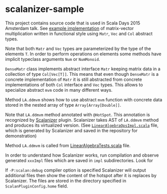 scalanizer-sample
=================

This project contains source code that is used in Scala Days 2015 Amsterdam talk.
See [example implementation](https://github.com/scalan/scalanizer-demo/blob/master/src/main/scala/paradise/linalgebra/LinearAlgebraOps.scala) of matrix-vector multiplication written in functional style using `Matr`, `Vec` and `Col` abstract types.

Note that both `Matr` and `Vec` types are parameterized by the type of the elements `T`.
In order to perform operations on elements some methods have implicit typeclass arguments `Num` or `NumMonoid`.

`DenseMatr` class implements abstract interface `Matr` keeping matrix data in a collection of type `Col[Vec[T]]`. This means that even though `DenseMatr` is a concrete implementation of `Matr` it is still abstracted from concrete implementations of both `Col` interface and `Vec` types. This allows to specialize abstract `mvm` code in many different ways.

Method `LA.ddmvm` shows how to use abstract `mvm` function with concrete data stored in the nested array of type `Array[Array[Double]]`.

Note that `LA.ddmvm` method annotated with `@HotSpot`. This annotation is recognized by [Scalanizer](https://github.com/scalan/scalanizer) plugin.
Scalanizer takes AST of `LA.ddmvm` method and produces its virtualized version. (See [`LinearAlgebraOpsImpl.scala`](https://github.com/scalan/scalanizer-demo/blob/master/src/main/scala/paradise/linalgebra/impl/LinearAlgebraOpsImpl.scala) file, which is generated by Scalanizer and saved in the repository for demonstration)

Method `LA.ddmvm` is called from [LinearAlgebraTests.scala](https://github.com/scalan/scalanizer-demo/blob/master/src/test/scala/paradise/LinearAlgebraTests.scala) file.

In order to understand how Scalanizer works, run compilation and observe generated `xxxImpl` files which are saved in `impl` subdirectories. Look for

If `-P:scalan:debug` compiler option is specified Scalanizer will output additional files then show the content of the hotspot after it is replaces by Scalanizer. The files are stored in the directory specified in `ScalanPluginConfig.home` field.
